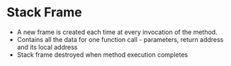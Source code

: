 # Stack Frame

- A new frame is created each time at every invocation of the method.
- Contains all the data for one function call - parameters, return address and its local address
- Stack frame destroyed when method execution completes
